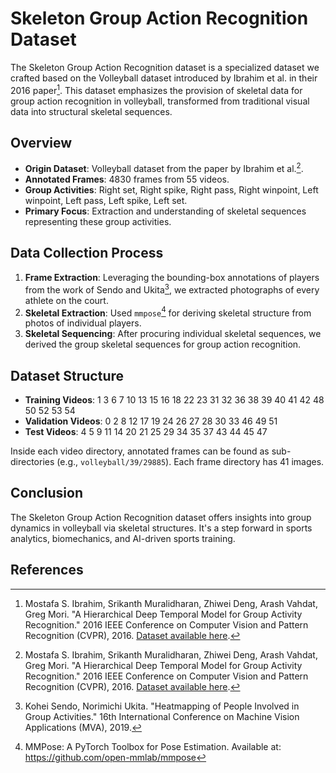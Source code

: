 # Skeleton Group Action Recognition Dataset

The Skeleton Group Action Recognition dataset is a specialized dataset we crafted based on the Volleyball dataset introduced by Ibrahim et al. in their 2016 paper[^1]. This dataset emphasizes the provision of skeletal data for group action recognition in volleyball, transformed from traditional visual data into structural skeletal sequences.

## Overview

- **Origin Dataset**: Volleyball dataset from the paper by Ibrahim et al.[^1].
- **Annotated Frames**: 4830 frames from 55 videos.
- **Group Activities**: Right set, Right spike, Right pass, Right winpoint, Left winpoint, Left pass, Left spike, Left set.
- **Primary Focus**: Extraction and understanding of skeletal sequences representing these group activities.

## Data Collection Process

1. **Frame Extraction**: Leveraging the bounding-box annotations of players from the work of Sendo and Ukita[^2], we extracted photographs of every athlete on the court.
2. **Skeletal Extraction**: Used `mmpose`[^3] for deriving skeletal structure from photos of individual players.
3. **Skeletal Sequencing**: After procuring individual skeletal sequences, we derived the group skeletal sequences for group action recognition.

## Dataset Structure

- **Training Videos**: 1 3 6 7 10 13 15 16 18 22 23 31 32 36 38 39 40 41 42 48 50 52 53 54
- **Validation Videos**: 0 2 8 12 17 19 24 26 27 28 30 33 46 49 51
- **Test Videos**: 4 5 9 11 14 20 21 25 29 34 35 37 43 44 45 47

Inside each video directory, annotated frames can be found as sub-directories (e.g., `volleyball/39/29885`). Each frame directory has 41 images.

## Conclusion

The Skeleton Group Action Recognition dataset offers insights into group dynamics in volleyball via skeletal structures. It's a step forward in sports analytics, biomechanics, and AI-driven sports training.

## References

[^1]: Mostafa S. Ibrahim, Srikanth Muralidharan, Zhiwei Deng, Arash Vahdat, Greg Mori. "A Hierarchical Deep Temporal Model for Group Activity Recognition." 2016 IEEE Conference on Computer Vision and Pattern Recognition (CVPR), 2016. [Dataset available here](https://github.com/mostafa-saad/deep-activity-rec#dataset).
[^2]: Kohei Sendo, Norimichi Ukita. "Heatmapping of People Involved in Group Activities." 16th International Conference on Machine Vision Applications (MVA), 2019.
[^3]: MMPose: A PyTorch Toolbox for Pose Estimation. Available at: https://github.com/open-mmlab/mmpose
